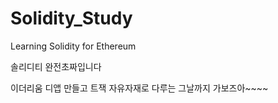 # Solidity_Study
Learning Solidity for Ethereum

솔리디티 완전초짜입니다 

이더리움 디앱 만들고 트잭 자유자재로 다루는 그날까지 가보즈아~~~~

